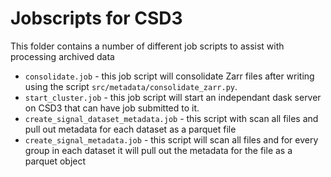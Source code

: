 # Jobscripts for CSD3

This folder contains a number of different job scripts to assist with processing archived data

 - `consolidate.job` - this job script will consolidate Zarr files after writing using the script `src/metadata/consolidate_zarr.py`. 
 - `start_cluster.job` - this job script will start an independant dask server on CSD3 that can have job submitted to it.
 - `create_signal_dataset_metadata.job` -  this script with scan all files and pull out metadata for each dataset as a parquet file
 - `create_signal_metadata.job` - this script will scan all files and for every group in each dataset it will pull out the metadata for the file as a parquet object